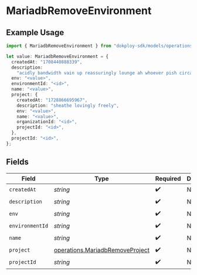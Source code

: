 # MariadbRemoveEnvironment

## Example Usage

```typescript
import { MariadbRemoveEnvironment } from "dokploy-sdk/models/operations";

let value: MariadbRemoveEnvironment = {
  createdAt: "1708440888339",
  description:
    "acidly bandwidth vain up reassuringly lounge ah whoever pish circa",
  env: "<value>",
  environmentId: "<id>",
  name: "<value>",
  project: {
    createdAt: "1728866695967",
    description: "sheathe lovingly freely",
    env: "<value>",
    name: "<value>",
    organizationId: "<id>",
    projectId: "<id>",
  },
  projectId: "<id>",
};
```

## Fields

| Field                                                                              | Type                                                                               | Required                                                                           | Description                                                                        |
| ---------------------------------------------------------------------------------- | ---------------------------------------------------------------------------------- | ---------------------------------------------------------------------------------- | ---------------------------------------------------------------------------------- |
| `createdAt`                                                                        | *string*                                                                           | :heavy_check_mark:                                                                 | N/A                                                                                |
| `description`                                                                      | *string*                                                                           | :heavy_check_mark:                                                                 | N/A                                                                                |
| `env`                                                                              | *string*                                                                           | :heavy_check_mark:                                                                 | N/A                                                                                |
| `environmentId`                                                                    | *string*                                                                           | :heavy_check_mark:                                                                 | N/A                                                                                |
| `name`                                                                             | *string*                                                                           | :heavy_check_mark:                                                                 | N/A                                                                                |
| `project`                                                                          | [operations.MariadbRemoveProject](../../models/operations/mariadbremoveproject.md) | :heavy_check_mark:                                                                 | N/A                                                                                |
| `projectId`                                                                        | *string*                                                                           | :heavy_check_mark:                                                                 | N/A                                                                                |